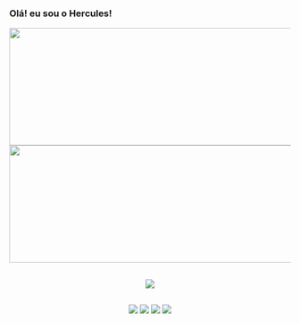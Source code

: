 ### Olá! eu sou o Hercules!


<div>
 <img height="210em" width="465.5%" src="https://github-readme-stats.vercel.app/api?username=Hercules-08&show_icons=true&theme=tokyonight">
 <img height="210em" width="500%" src="https://github-readme-stats.vercel.app/api/top-langs/?username=Hercules-08&layout=compact&theme=tokyonight">
</div>

##

<!--
<div style="display: inline_block"><br>
  <img align="center" height="30" width="40" "svgLogo" ng-src="https://cdn.jsdelivr.net/gh/devicons/devicon/icons/javascript/javascript-original.svg" src="https://cdn.jsdelivr.net/gh/devicons/devicon/icons/javascript/javascript-original.svg">
<img align="center" height="30" width="40" src="https://raw.githubusercontent.com/devicons/devicon/master/icons/html5/html5-original.svg">
 <img align="center" height="30" width="40" src="https://cdn.jsdelivr.net/gh/devicons/devicon@latest/icons/cypressio/cypressio-original.svg"/>
  </div>
  -->
  
##

<p align="center">
 <a href="https://skillicons.dev">
   <img src="https://skillicons.dev/icons?i=js,nodejs,cypress,html&theme=light"/>
 </a>
</p>

##

<div align="center">
<a href="https://www.linkedin.com/in/jhamison-rodrigues-94a768223/" target="_blank"><img src="https://img.shields.io/badge/LinkedIn-0077B5?style=for-the-badge&logo=linkedin&logoColor=white" target="_blank"></a>
<a href="https://www.instagram.com/hercules08__/" target="_blank"><img src="https://img.shields.io/badge/Instagram-E4405F?style=for-the-badge&logo=instagram&logoColor=white" target="_blank"></a>
<a href=""mailto:jhamisonsilva@gmail.com"><img src="https://img.shields.io/badge/Gmail-D14836?style=for-the-badge&logo=gmail&logoColor=white"></a>
<a href="https://www.twitch.tv/Hercules08_" target="_blank"><img src="https://img.shields.io/badge/Twitch-9146FF?style=for-the-badge&logo=twitch&logoColor=white" target="_blank"></a>
  
</div>



          
